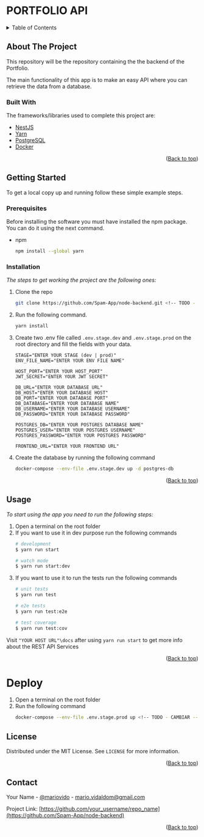# PORTFOLIO API

<details>
  <summary>Table of Contents</summary>
  <ol>
    <li>
      <a href="#about-the-project">About The Project</a>
      <ul>
        <li><a href="#built-with">Built With</a></li>
      </ul>
    </li>
    <li>
      <a href="#getting-started">Getting Started</a>
      <ul>
        <li><a href="#prerequisites">Prerequisites</a></li>
        <li><a href="#installation">Installation</a></li>
      </ul>
    </li>
    <li><a href="#usage">Usage</a></li>
    <li><a href="#usage">Deploy</a></li>
    <li><a href="#license">License</a></li>
    <li><a href="#contact">Contact</a></li>
  </ol>
</details>

## About The Project

This repository will be the repository containing the the backend of the Portfolio.

The main functionality of this app is to make an easy API where you can retrieve the data from a database.

### Built With

The frameworks/libraries used to complete this project are:

- [NestJS](https://nestjs.com)
- [Yarn](https://yarnpkg.com)
- [PostgreSQL](https://www.postgresql.org)
- [Docker](https://www.docker.com)

<p align="right">(<a href="#portfolio-api">Back to top</a>)</p>

## Getting Started

To get a local copy up and running follow these simple example steps.

### Prerequisites

Before installing the software you must have installed the npm package. You can do it using the next command.

- npm
  ```bash
  npm install --global yarn
  ```

### Installation

_The steps to get working the project are the following ones:_

1. Clone the repo
    ```bash
    git clone https://github.com/Spam-App/node-backend.git <!-- TODO - CAMBIAR LINK -->
    ```
2. Run the following command.
    ```bash
    yarn install
    ```
3. Create two .env file called `.env.stage.dev` and `.env.stage.prod` on the root directory and fill the fields with your data.
    ```env
    STAGE="ENTER YOUR STAGE (dev | prod)"
    ENV_FILE_NAME="ENTER YOUR ENV FILE NAME"

    HOST_PORT="ENTER YOUR HOST_PORT"
    JWT_SECRET="ENTER YOUR JWT SECRET"

    DB_URL="ENTER YOUR DATABASE URL"
    DB_HOST="ENTER YOUR DATABASE HOST"
    DB_PORT="ENTER YOUR DATABASE PORT"
    DB_DATABASE="ENTER YOUR DATABASE NAME"
    DB_USERNAME="ENTER YOUR DATABASE USERNAME"
    DB_PASSWORD="ENTER YOUR DATABASE PASSWORD"

    POSTGRES_DB="ENTER YOUR POSTGRES DATABASE NAME"
    POSTGRES_USER="ENTER YOUR POSTGRES USERNAME"
    POSTGRES_PASSWORD="ENTER YOUR POSTGRES PASSWORD"

    FRONTEND_URL="ENTER YOUR FRONTEND URL"
    ```
5. Create the database by running the following command
    ```bash
    docker-compose --env-file .env.stage.dev up -d postgres-db
    ```

<p align="right">(<a href="#portfolio-api">Back to top</a>)</p>

## Usage
_To start using the app you need to run the following steps:_

1. Open a terminal on the root folder
2. If you want to use it in dev purpose run the following commands
    ```bash
    # development
    $ yarn run start

    # watch mode
    $ yarn run start:dev
    ```
3. If you want to use it to run the tests run the following commands
    ```bash
    # unit tests
    $ yarn run test

    # e2e tests
    $ yarn run test:e2e

    # test coverage
    $ yarn run test:cov
    ```

Visit `"YOUR HOST URL"\docs` after using `yarn run start` to get more info about the REST API Services

<p align="right">(<a href="#portfolio-api">Back to top</a>)</p>

# Deploy
1. Open a terminal on the root folder
2. Run the following command
    ```bash
    docker-compose --env-file .env.stage.prod up <!-- TODO - CAMBIAR -->
    ```

## License

Distributed under the MIT License. See `LICENSE` for more information.

<p align="right">(<a href="#portfolio-api">Back to top</a>)</p>

## Contact
Your Name - [@mariovido](https://github.com/Mariovido) - mario.vidaldom@gmail.com

Project Link: [https://github.com/your_username/repo_name](https://github.com/Spam-App/node-backend) <!-- TODO - CAMBIAR EL LINK -->

<p align="right">(<a href="#portfolio-api">Back to top</a>)</p>